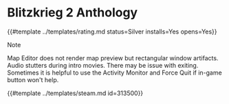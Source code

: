 # Blitzkrieg 2 Anthology
<!-- script:Aliases [] -->

{{#template ../templates/rating.md status=Silver installs=Yes opens=Yes}}

> [!NOTE]
> Map Editor does not render map preview but rectangular window artifacts.
> Audio stutters during intro movies.
> There may be issue with exiting. Sometimes it is helpful to use the Activity Monitor and Force Quit if in-game button won't help.

{{#template ../templates/steam.md id=313500}}
